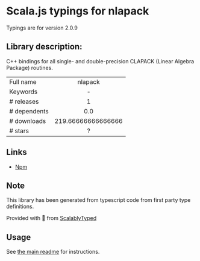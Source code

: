 
# Scala.js typings for nlapack

Typings are for version 2.0.9

## Library description:
C++ bindings for all single- and double-precision CLAPACK (Linear Algebra Package) routines.

|                    |                 |
| ------------------ | :-------------: |
| Full name          | nlapack |
| Keywords           | - |
| # releases         | 1 |
| # dependents       | 0.0 |
| # downloads        | 219.66666666666666 |
| # stars            | ? |

## Links
- [Npm](https://www.npmjs.com/package/nlapack)
    


## Note
This library has been generated from typescript code from first party type definitions.

Provided with :purple_heart: from [ScalablyTyped](https://github.com/oyvindberg/ScalablyTyped)

## Usage
See [the main readme](../../readme.md) for instructions.


